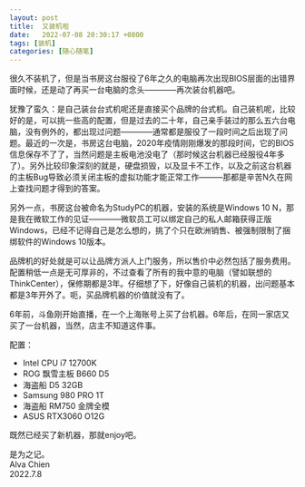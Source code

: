 ```yaml
---
layout: post
title:  又装机啦
date:   2022-07-08 20:30:17 +0800
tags: [装机]
categories: [随心随笔]
---
```


很久不装机了，但是当书房这台服役了6年之久的电脑再次出现BIOS层面的出错界面时候，还是动了再买一台电脑的念头————再次装台机器吧。

犹豫了蛮久：是自己装台台式机呢还是直接买个品牌的台式机。自己装机呢，比较好的是，可以挑一些高的配置，但是过去的二十年，自己亲手装过的那么五六台电脑，没有例外的，都出现过问题————通常都是服役了一段时间之后出现了问题。最近的一次是，书房这台电脑，2020年疫情刚刚爆发的那段时间，它的BIOS信息保存不了了，当然问题是主板电池没电了（那时候这台机器已经服役4年多了）。另外比较印象深刻的就是，硬盘损毁，以及显卡不工作，以及之前这台机器的主板Bug导致必须关闭主板的虚拟功能才能正常工作———那都是辛苦N久在网上查找问题才得到的答案。

另外一点，书房这台被命名为StudyPC的机器，安装的系统是Windows 10 N，那是我在微软工作的见证————微软员工可以绑定自己的私人邮箱获得正版Windows，已经不记得自己是怎么想的，挑了个只在欧洲销售、被强制限制了捆绑软件的Windows 10版本。

品牌机的好处就是可以让品牌方派人上门服务，所以售价中必然包括了服务费用。配置稍低一点是无可厚非的，不过查看了所有的我中意的电脑（譬如联想的ThinkCenter），保修期都是3年。仔细想了下，好像自己装机的机器，出问题基本都是3年开外了。呃，买品牌机器的价值就没有了。

6年前，斗鱼刚开始直播，在一个上海账号上买了台机器。6年后，在同一家店又买了一台机器，当然，店主不知道这件事。

配置：
- Intel CPU i7 12700K
- ROG 飘雪主板 B660 D5
- 海盗船 D5 32GB
- Samsung 980 PRO 1T
- 海盗船 RM750 金牌全模
- ASUS RTX3060 O12G

既然已经买了新机器，那就enjoy吧。

是为之记。    
Alva Chien    
2022.7.8    
